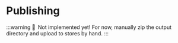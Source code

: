 # Publishing

:::warning 🚧&ensp;Not implemented yet!
For now, manually zip the output directory and upload to stores by hand.
:::
